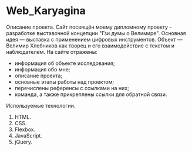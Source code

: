 # Web_Karyagina

Описание проекта.
Сайт посвящён моему дипломному проекту - разработке выставочной концепции "Гзи думы о Велимире".
Основная идея — выставка с применением цифровых инструментов.
Объект — Велимир Хлебников как творец и его взаимодействие с текстом и наблюдателем.
На сайте отражены:
- информация об объекте исследования;
- информация обо мне;
- описание проекта;
- основные этапы работы над проектом;
- перечислены референсы с ссылками на них;
- команда,
а также прикреплены ссылки для обратной связи.

Используемые технологии.
1. HTML.
2. CSS.
3. Flexbox.
4. JavaScript.
5. jQuery.
